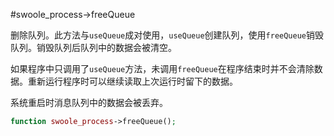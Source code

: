 #swoole_process->freeQueue

删除队列。此方法与`useQueue`成对使用，`useQueue`创建队列，使用`freeQueue`销毁队列。销毁队列后队列中的数据会被清空。

如果程序中只调用了`useQueue`方法，未调用`freeQueue`在程序结束时并不会清除数据。重新运行程序时可以继续读取上次运行时留下的数据。

系统重启时消息队列中的数据会被丢弃。

```php
function swoole_process->freeQueue();
```
